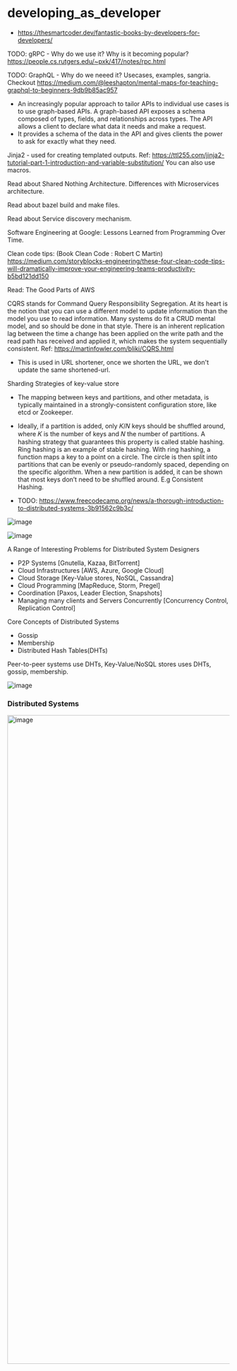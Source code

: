 # developing_as_developer

* https://thesmartcoder.dev/fantastic-books-by-developers-for-developers/

TODO: gRPC - Why do we use it? Why is it becoming popular? https://people.cs.rutgers.edu/~pxk/417/notes/rpc.html

TODO: GraphQL - Why do we neeed it? Usecases, examples, sangria. Checkout https://medium.com/@leeshapton/mental-maps-for-teaching-graphql-to-beginners-9db9b85ac957

 * An increasingly popular approach to tailor APIs to individual use cases is to use graph-based
  APIs. A graph-based API exposes a schema composed of types,
  fields, and relationships across types. The API allows a client to
  declare what data it needs and make a request.
 * It provides a schema of the data in the API and gives clients the power to ask for exactly what they need.

Jinja2 - used for creating templated outputs. Ref: https://ttl255.com/jinja2-tutorial-part-1-introduction-and-variable-substitution/ You can also use macros.

Read about Shared Nothing Architecture. Differences with Microservices architecture.

Read about bazel build and make files.

Read about Service discovery mechanism.

Software Engineering at Google: Lessons Learned from Programming Over Time.

Clean code tips: (Book Clean Code : Robert C Martin) https://medium.com/storyblocks-engineering/these-four-clean-code-tips-will-dramatically-improve-your-engineering-teams-productivity-b5bd121dd150

Read: The Good Parts of AWS

CQRS stands for Command Query Responsibility Segregation.  At its heart is the notion that you can use a different model to update information than the model you use to read information. Many systems do fit a CRUD mental model, and so should be done in that style. There is an inherent
replication lag between the time a change has been applied on the write path and the read path has received and applied it, which
makes the system sequentially consistent. Ref: https://martinfowler.com/bliki/CQRS.html
* This is used in URL shortener, once we shorten the URL, we don't update the same shortened-url.

Sharding Strategies of key-value store
* The mapping between keys and partitions, and other metadata, is
typically maintained in a strongly-consistent configuration store,
like etcd or Zookeeper.
* Ideally, if a partition is added, only 𝐾/𝑁 keys should be shuffled
around, where 𝐾 is the number of keys and 𝑁 the number of
partitions. A hashing strategy that guarantees this property is
called stable hashing. Ring hashing is an example of stable hashing. With ring hashing,
a function maps a key to a point on a circle. The circle is then split
into partitions that can be evenly or pseudo-randomly spaced, depending on the specific algorithm. When a new partition is added,
it can be shown that most keys don’t need to be shuffled around. E.g Consistent Hashing.

* TODO: https://www.freecodecamp.org/news/a-thorough-introduction-to-distributed-systems-3b91562c9b3c/

![image](https://user-images.githubusercontent.com/19663316/161559354-8bb255d2-7222-4164-9db1-2c2ac7ca6115.png)

![image](https://user-images.githubusercontent.com/19663316/161559627-b0fa0f35-6e56-46a4-af2c-482c77538cb5.png)

A Range of Interesting Problems for Distributed System Designers
* P2P Systems [Gnutella, Kazaa, BitTorrent]
* Cloud Infrastructures [AWS, Azure, Google Cloud]
* Cloud Storage [Key-Value stores, NoSQL, Cassandra]
* Cloud Programming [MapReduce, Storm, Pregel]
* Coordination [Paxos, Leader Election, Snapshots]
* Managing many clients and Servers Concurrently [Concurrency Control, Replication Control]

Core Concepts of Distributed Systems
* Gossip
* Membership
* Distributed Hash Tables(DHTs)

Peer-to-peer systems use DHTs, Key-Value/NoSQL stores uses DHTs, gossip, membership.

![image](https://user-images.githubusercontent.com/19663316/161790715-9d11faed-c5a0-45bf-b51d-8fb759f06f76.png)


### Distributed Systems

<img width="1468" alt="image" src="https://user-images.githubusercontent.com/19663316/208266696-6a229b84-7349-4d26-b35e-ebff3e90c4c7.png">
